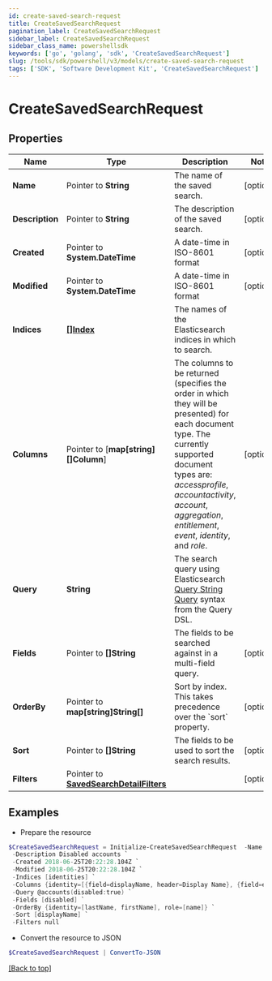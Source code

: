 ```yaml
---
id: create-saved-search-request
title: CreateSavedSearchRequest
pagination_label: CreateSavedSearchRequest
sidebar_label: CreateSavedSearchRequest
sidebar_class_name: powershellsdk
keywords: ['go', 'golang', 'sdk', 'CreateSavedSearchRequest'] 
slug: /tools/sdk/powershell/v3/models/create-saved-search-request
tags: ['SDK', 'Software Development Kit', 'CreateSavedSearchRequest']
---
```



# CreateSavedSearchRequest

## Properties

Name | Type | Description | Notes
------------ | ------------- | ------------- | -------------
**Name** |  Pointer to **String** | The name of the saved search.  | [optional] 
**Description** |  Pointer to **String** | The description of the saved search.  | [optional] 
**Created** |  Pointer to **System.DateTime** | A date-time in ISO-8601 format | [optional] 
**Modified** |  Pointer to **System.DateTime** | A date-time in ISO-8601 format | [optional] 
**Indices** |  [**[]Index**](index) | The names of the Elasticsearch indices in which to search.  | 
**Columns** |  Pointer to [**map[string][]Column**] | The columns to be returned (specifies the order in which they will be presented) for each document type.  The currently supported document types are: _accessprofile_, _accountactivity_, _account_, _aggregation_, _entitlement_, _event_, _identity_, and _role_.  | [optional] 
**Query** |  **String** | The search query using Elasticsearch [Query String Query](https://www.elastic.co/guide/en/elasticsearch/reference/5.2/query-dsl-query-string-query.html#query-string) syntax from the Query DSL.  | 
**Fields** |  Pointer to **[]String** | The fields to be searched against in a multi-field query.  | [optional] 
**OrderBy** |  Pointer to **map[string]String[]** | Sort by index. This takes precedence over the &#x60;sort&#x60; property.  | [optional] 
**Sort** |  Pointer to **[]String** | The fields to be used to sort the search results.  | [optional] 
**Filters** |  Pointer to [**SavedSearchDetailFilters**](saved-search-detail-filters) |  | [optional] 

## Examples

- Prepare the resource
```powershell
$CreateSavedSearchRequest = Initialize-CreateSavedSearchRequest  -Name Disabled accounts `
 -Description Disabled accounts `
 -Created 2018-06-25T20:22:28.104Z `
 -Modified 2018-06-25T20:22:28.104Z `
 -Indices [identities] `
 -Columns {identity=[{field=displayName, header=Display Name}, {field=e-mail, header=Work Email}]} `
 -Query @accounts(disabled:true) `
 -Fields [disabled] `
 -OrderBy {identity=[lastName, firstName], role=[name]} `
 -Sort [displayName] `
 -Filters null
```

- Convert the resource to JSON
```powershell
$CreateSavedSearchRequest | ConvertTo-JSON
```


[[Back to top]](#) 

